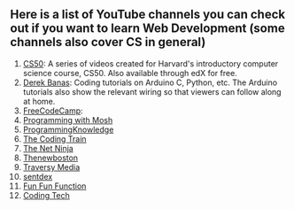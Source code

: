 ## Here is a list of YouTube channels you can check out if you want to learn Web Development (some channels also cover CS in general)

1. [CS50](https://www.youtube.com/user/cs50tv/): A series of videos created for Harvard's introductory computer science course, CS50. Also available through edX for free. 
2. [Derek Banas](https://www.youtube.com/user/derekbanas): Coding tutorials on Arduino C, Python, etc. The Arduino tutorials also show the relevant wiring so that viewers can follow along at home. 
3. [FreeCodeCamp](https://www.youtube.com/channel/UC8butISFwT-Wl7EV0hUK0BQ): 
4. [Programming with Mosh](https://www.youtube.com/user/programmingwithmosh)
5. [ProgrammingKnowledge](https://www.youtube.com/user/ProgrammingKnowledge)
6. [The Coding Train](https://www.youtube.com/user/shiffman)
7. [The Net Ninja](https://www.youtube.com/channel/UCW5YeuERMmlnqo4oq8vwUpg)
8. [Thenewboston](https://www.youtube.com/user/thenewboston)
9. [Traversy Media](https://www.youtube.com/user/TechGuyWeb)
10. [sentdex](https://www.youtube.com/user/sentdex)
11. [Fun Fun Function](https://www.youtube.com/channel/UCO1cgjhGzsSYb1rsB4bFe4Q)
12. [Coding Tech](https://www.youtube.com/channel/UCtxCXg-UvSnTKPOzLH4wJaQ)
